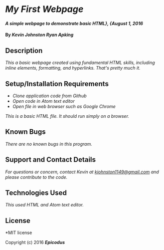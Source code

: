 # _My First Webpage_

#### _A simple webpage to demonstrate basic HTML}, {August 1, 2016_

#### By _**Kevin Johnston Ryan Apking**_

## Description

_This a basic webpage created using fundamental HTML skills, including inline elements, formatting, and hyperlinks.  That's pretty much it._

## Setup/Installation Requirements

* _Clone application code from Github_
* _Open code in Atom text editor_
* _Open file in web browser such as Google Chrome_

_This is a basic HTML file.  It should run simply on a browser._

## Known Bugs

 _There are no known bugs in this program._

## Support and Contact Details

_For questions or concern, contact Kevin at kjohnston1149@gmail.com and please contribute to the code._

## Technologies Used

_This used HTML and Atom text editor._

## License

*MIT license

Copyright (c) 2016 **_Epicodus_**

